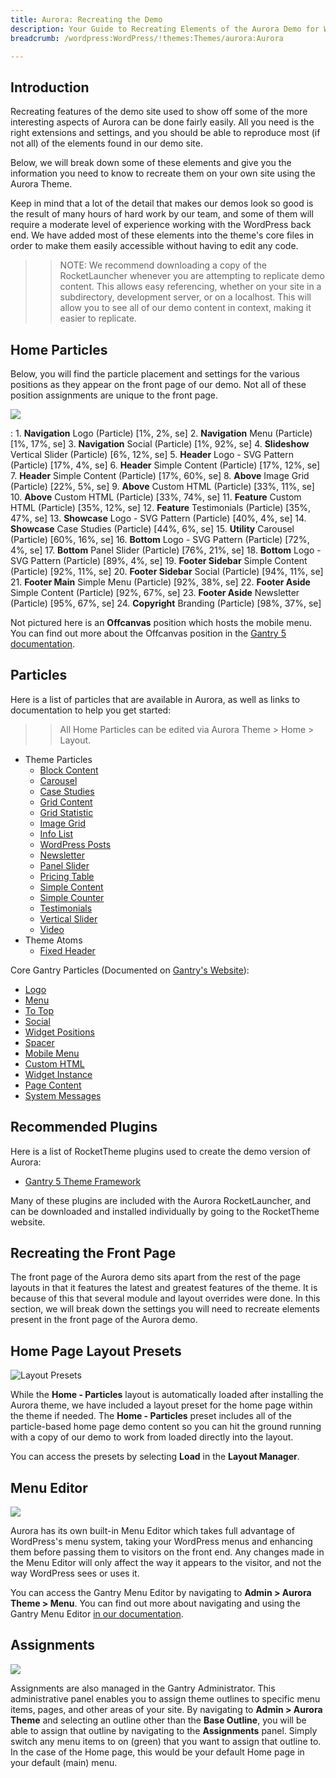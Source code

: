 ```yaml
---
title: Aurora: Recreating the Demo
description: Your Guide to Recreating Elements of the Aurora Demo for WordPress
breadcrumb: /wordpress:WordPress/!themes:Themes/aurora:Aurora

---
```


Introduction
-----

Recreating features of the demo site used to show off some of the more interesting aspects of Aurora can be done fairly easily. All you need is the right extensions and settings, and you should be able to reproduce most (if not all) of the elements found in our demo site.

Below, we will break down some of these elements and give you the information you need to know to recreate them on your own site using the Aurora Theme.

Keep in mind that a lot of the detail that makes our demos look so good is the result of many hours of hard work by our team, and some of them will require a moderate level of experience working with the WordPress back end. We have added most of these elements into the theme's core files in order to make them easily accessible without having to edit any code.

>> NOTE: We recommend downloading a copy of the RocketLauncher whenever you are attempting to replicate demo content. This allows easy referencing, whether on your site in a subdirectory, development server, or on a localhost. This will allow you to see all of our demo content in context, making it easier to replicate.

Home Particles
-----

Below, you will find the particle placement and settings for the various positions as they appear on the front page of our demo. Not all of these position assignments are unique to the front page.

![](assets/aurora2.png)

:   1. **Navigation** Logo (Particle) [1%, 2%, se]
	2. **Navigation** Menu (Particle) [1%, 17%, se]
	3. **Navigation** Social (Particle) [1%, 92%, se]
    4. **Slideshow** Vertical Slider (Particle) [6%, 12%, se]
    5. **Header** Logo - SVG Pattern (Particle) [17%, 4%, se]
    6. **Header** Simple Content (Particle) [17%, 12%, se]
    7. **Header** Simple Content (Particle) [17%, 60%, se]
    8. **Above** Image Grid (Particle) [22%, 5%, se]
    9. **Above** Custom HTML (Particle) [33%, 11%, se]
    10. **Above** Custom HTML (Particle) [33%, 74%, se]
    11. **Feature** Custom HTML (Particle) [35%, 12%, se]
    12. **Feature** Testimonials (Particle) [35%, 47%, se]
    13. **Showcase** Logo - SVG Pattern (Particle) [40%, 4%, se]
    14. **Showcase** Case Studies (Particle) [44%, 6%, se]
    15. **Utility** Carousel (Particle) [60%, 16%, se]
    16. **Bottom** Logo - SVG Pattern (Particle) [72%, 4%, se]
    17. **Bottom** Panel Slider (Particle) [76%, 21%, se]
    18. **Bottom** Logo - SVG Pattern (Particle) [89%, 4%, se]
    19. **Footer Sidebar** Simple Content (Particle) [92%, 11%, se]
    20. **Footer Sidebar** Social (Particle) [94%, 11%, se]
    21. **Footer Main** Simple Menu (Particle) [92%, 38%, se]
    22. **Footer Aside** Simple Content (Particle) [92%, 67%, se]
    23. **Footer Aside** Newsletter (Particle) [95%, 67%, se]
    24. **Copyright** Branding (Particle) [98%, 37%, se]

Not pictured here is an **Offcanvas** position which hosts the mobile menu. You can find out more about the Offcanvas position in the [Gantry 5 documentation](http://docs.gantry.org/gantry5/configure/layout-manager#offcanvas-section).

Particles
-----

Here is a list of particles that are available in Aurora, as well as links to documentation to help you get started:

>> All Home Particles can be edited via Aurora Theme > Home > Layout.

- Theme Particles
    - [Block Content](particle_block.md)
    - [Carousel](particle_carousel.md)
    - [Case Studies](particle_case.md)
    - [Grid Content](particle_gridcontent.md)
    - [Grid Statistic](particle_grid.md)
    - [Image Grid](particle_image.md)
    - [Info List](particle_info.md)
    - [WordPress Posts](particle_wordpress.md)
    - [Newsletter](particle_newsletter.md)
    - [Panel Slider](particle_panel.md)
    - [Pricing Table](particle_pricing.md)
    - [Simple Content](particle_simple.md)
    - [Simple Counter](particle_simplecounter.md)
    - [Testimonials](particle_testimonials.md)
    - [Vertical Slider](particle_vertical.md)
    - [Video](particle_video.md)
- Theme Atoms
    + [Fixed Header](atom_fixedheader.md)

Core Gantry Particles (Documented on [Gantry's Website](http://gantry.org)):

* [Logo](http://docs.gantry.org/gantry5/particles/logo)
* [Menu](http://docs.gantry.org/gantry5/particles/menu-control)
* [To Top](http://docs.gantry.org/gantry5/particles/to-top)
* [Social](http://docs.gantry.org/gantry5/particles/social)
* [Widget Positions](http://docs.gantry.org/gantry5/particles/position)
* [Spacer](http://docs.gantry.org/gantry5/particles/spacer)
* [Mobile Menu](http://docs.gantry.org/gantry5/particles/mobile-menu)
* [Custom HTML](http://docs.gantry.org/gantry5/particles/custom-html)
* [Widget Instance](http://docs.gantry.org/gantry5/particles/module-instance)
* [Page Content](http://docs.gantry.org/gantry5/particles/page-content)
* [System Messages](http://docs.gantry.org/gantry5/particles/system-messages)

Recommended Plugins
-----

Here is a list of RocketTheme plugins used to create the demo version of Aurora:

* [Gantry 5 Theme Framework](http://gantry.org/)

Many of these plugins are included with the Aurora RocketLauncher, and can be downloaded and installed individually by going to the RocketTheme website.

Recreating the Front Page
-----

The front page of the Aurora demo sits apart from the rest of the page layouts in that it features the latest and greatest features of the theme. It is because of this that several module and layout overrides were done. In this section, we will break down the settings you will need to recreate elements present in the front page of the Aurora demo.

Home Page Layout Presets
-----

![Layout Presets](assets/layout_presets.jpeg)

While the **Home - Particles** layout is automatically loaded after installing the Aurora theme, we have included a layout preset for the home page within the theme if needed. The **Home - Particles** preset includes all of the particle-based home page demo content so you can hit the ground running with a copy of our demo to work from loaded directly into the layout.

You can access the presets by selecting **Load** in the **Layout Manager**.

Menu Editor
-----

![](assets/menu_1.jpeg)

Aurora has its own built-in Menu Editor which takes full advantage of WordPress's menu system, taking your WordPress menus and enhancing them before passing them to visitors on the front end. Any changes made in the Menu Editor will only affect the way it appears to the visitor, and not the way WordPress sees or uses it.

You can access the Gantry Menu Editor by navigating to **Admin > Aurora Theme > Menu**. You can find out more about navigating and using the Gantry Menu Editor [in our documentation](http://docs.gantry.org/gantry5/configure/menu-editor).

Assignments
-----

![](assets/assignments_1.jpeg)

Assignments are also managed in the Gantry Administrator. This administrative panel enables you to assign theme outlines to specific menu items, pages, and other areas of your site. By navigating to **Admin > Aurora Theme** and selecting an outline other than the **Base Outline**, you will be able to assign that outline by navigating to the **Assignments** panel. Simply switch any menu items to on (green) that you want to assign that outline to. In the case of the Home page, this would be your default Home page in your default (main) menu.